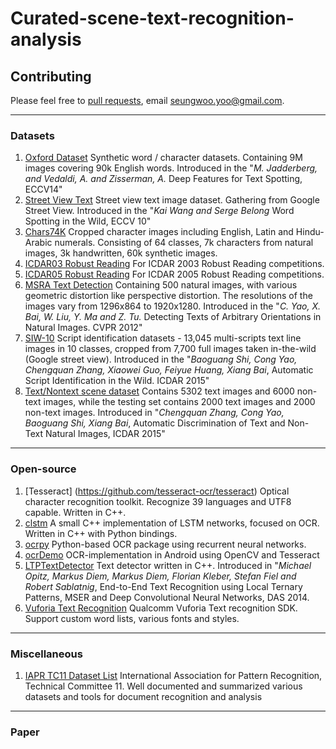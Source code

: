# Curated-scene-text-recognition-analysis

## Contributing
Please feel free to [pull requests](https://github.com/seungwooYoo/curated-scene-text-recognition-analysis/pulls), email seungwoo.yoo@gmail.com.

--------------------

### Datasets
1. [Oxford Dataset](http://www.robots.ox.ac.uk/~vgg/data/text/) Synthetic word / character datasets. Containing 9M images covering 90k English words. Introduced in the "*M. Jadderberg, and Vedaldi, A. and Zisserman, A.*  Deep Features for Text Spotting, ECCV14"
2. [Street View Text](http://vision.ucsd.edu/~kai/svt/) Street view text image dataset. Gathering from Google Street View. Introduced in the "*Kai Wang and Serge Belong* Word Spotting in the Wild, ECCV 10" 
3. [Chars74K](http://www.ee.surrey.ac.uk/CVSSP/demos/chars74k/) Cropped character images including English, Latin and Hindu-Arabic numerals. Consisting of 64 classes, 7k characters from natural images, 3k handwritten, 60k synthetic images. 
4. [ICDAR03 Robust Reading](http://www.iapr-tc11.org/mediawiki/index.php/ICDAR_2003_Robust_Reading_Competitions) For ICDAR 2003 Robust Reading competitions. 
5. [ICDAR05 Robust Reading](http://www.iapr-tc11.org/mediawiki/index.php/ICDAR_2005_Robust_Reading_Competitions) For ICDAR 2005 Robust Reading competitions.
5. [MSRA Text Detection](http://www.iapr-tc11.org/mediawiki/index.php/MSRA_Text_Detection_500_Database_(MSRA-TD500)) Containing 500 natural images, with various geometric distortion like perspective distortion. The resolutions of the images vary from 1296x864 to 1920x1280. Introduced in the "*C. Yao, X. Bai, W. Liu, Y. Ma and Z. Tu.* Detecting Texts of Arbitrary Orientations in Natural Images. CVPR 2012"
6. [SIW-10](http://mc.eistar.net/~xbai/mspnProjectPage/) Script identification datasets - 13,045 multi-scripts text line images in 10 classes, cropped from 7,700 full images taken in-the-wild (Google street view). Introduced in the "*Baoguang Shi, Cong Yao, Chengquan Zhang, Xiaowei Guo, Feiyue Huang, Xiang Bai*, Automatic Script Identification in the Wild. ICDAR 2015"
7. [Text/Nontext scene dataset](http://mc.eistar.net/~xbai/textDis/textDis.html) Contains 5302 text images and 6000 non-text images, while the testing set contains 2000 text images and 2000 non-text images. Introduced in "*Chengquan Zhang, Cong Yao, Baoguang Shi, Xiang Bai*, Automatic Discrimination of Text and Non-Text Natural Images, ICDAR 2015"

-------------------


### Open-source

1. [Tesseract] (https://github.com/tesseract-ocr/tesseract) Optical character recognition toolkit. Recognize 39 languages and UTF8 capable. Written in C++.
2. [clstm](https://github.com/tmbdev/clstm) A small C++ implementation of LSTM networks, focused on OCR. Written in C++ with Python bindings.
3. [ocrpy](https://github.com/tmbdev/clstm) Python-based OCR package using recurrent neural networks.
4. [ocrDemo](https://github.com/ptommassen/ocr-demo) OCR-implementation in Android using OpenCV and Tesseract  
5. [LTPTextDetector](https://github.com/mop/LTPTextDetector) Text detector written in C++. Introduced in "*Michael Opitz, Markus Diem, Markus Diem, Florian Kleber, Stefan Fiel and Robert Sablatnig*, End-to-End Text Recognition using Local Ternary Patterns, MSER and Deep Convolutional Neural Networks, DAS 2014. 
5. [Vuforia Text Recognition](https://developer.vuforia.com/library/articles/Training/Text-Recognition-Guide) Qualcomm Vuforia Text recognition SDK. Support custom word lists, various fonts and styles. 

---------------------


### Miscellaneous
1. [IAPR TC11 Dataset List](http://www.iapr-tc11.org/mediawiki/index.php/Datasets_List) International Association for Pattern Recognition, Technical Committee 11. Well documented and summarized various datasets and tools for document recognition and analysis


---------------------
### Paper
